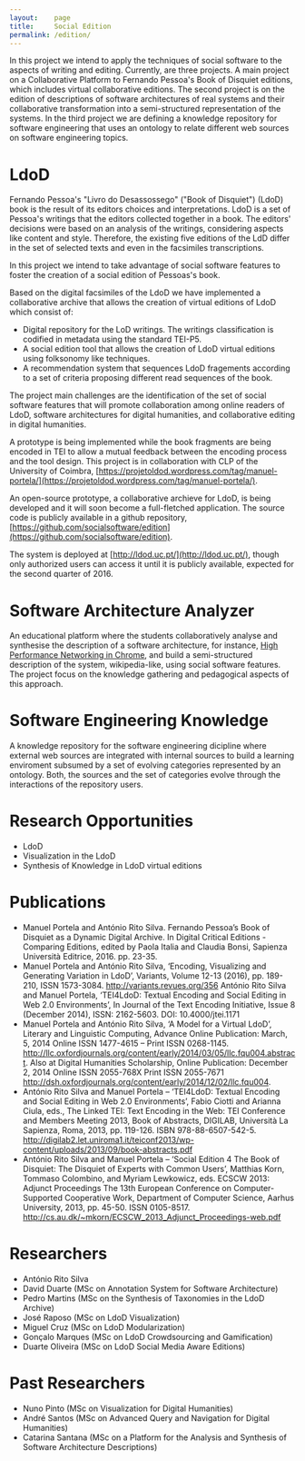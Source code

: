 ```yaml
---
layout:    page
title:     Social Edition
permalink: /edition/
---
```


In this project we intend to apply the techniques of social software to the aspects of writing and editing. Currently, are three projects. A main project on a Collaborative Platform to Fernando Pessoa's Book of Disquiet editions, which includes virtual collaborative editions. The second project is on the edition of descriptions of software architectures of real systems and their collaborative transformation into a semi-structured representation of the systems. In the third project we are defining a knowledge repository for software engineering that uses an ontology to relate different web sources on software engineering topics.

# LdoD

Fernando Pessoa's "Livro do Desassossego" ("Book of Disquiet") (LdoD) book is the result of its editors choices and interpretations. LdoD is a set of Pessoa's writings that the editors collected together in a book. The editors' decisions were based on an analysis of the writings, considering aspects like content and style. Therefore, the existing five editions of the LdD differ in the set of selected texts and even in the facsimiles transcriptions.

In this project we intend to take advantage of social software features to foster the creation of a social edition of Pessoas's book.

Based on the digital facsimiles of the LdoD we have implemented a collaborative archive that allows the creation of virtual editions of LdoD which consist of:

- Digital repository for the LoD writings. The writings classification is codified in metadata using the standard TEI-P5. 
- A social edition tool that allows the creation of LdoD virtual editions using folksonomy like techniques.
- A recommendation system that sequences LdoD fragements according to a set of criteria proposing different read sequences of the book.

The project main challenges are the identification of the set of social software features that will promote collaboration among online readers of LdoD, software architectures for digital humanities, and collaborative editing in digital humanities.

A prototype is being implemented while the book fragments are being encoded in TEI to allow a mutual feedback between the encoding process and the tool design.
This project is in collaboration with CLP of the University of Coimbra, [https://projetoldod.wordpress.com/tag/manuel-portela/](https://projetoldod.wordpress.com/tag/manuel-portela/).

An open-source prototype, a collaborative archieve for LdoD, is being developed and it will soon become a full-fletched application. The source code is publicly available in a github repository, [https://github.com/socialsoftware/edition](https://github.com/socialsoftware/edition).

The system is deployed at [http://ldod.uc.pt/](http://ldod.uc.pt/), though only authorized users can access it until it is publicly available, expected for the second quarter of 2016.

# Software Architecture Analyzer

An educational platform where the students collaboratively analyse and synthesise the description of a software architecture, for instance, [High Performance Networking in Chrome](http://aosabook.org/en/posa/high-performance-networking-in-chrome.html), and build a semi-structured description of the system, wikipedia-like, using social software features. The project focus on the knowledge gathering and pedagogical aspects of this approach.

# Software Engineering Knowledge

A knowledge repository for the software engineering dicipline where external web sources are integrated with internal sources to build a learning enviroment subsumed by a set of evolving categories represented by an ontology. Both, the sources and the set of categories evolve through the interactions of the repository users.

# Research Opportunities

- LdoD
 - Visualization in the LdoD
 - Synthesis of Knowledge in LdoD virtual editions

# Publications

- Manuel Portela and António Rito Silva. Fernando Pessoa’s Book of Disquiet as a Dynamic Digital Archive. In Digital Critical Editions - Comparing Editions, edited by Paola Italia and Claudia Bonsi, Sapienza Università Editrice, 2016. pp. 23-35.
- Manuel Portela and António Rito Silva, ‘Encoding, Visualizing and Generating Variation in LdoD’, Variants, Volume 12-13 (2016), pp. 189-210, ISSN 1573-3084. http://variants.revues.org/356
António Rito Silva and Manuel Portela, ‘TEI4LdoD: Textual Encoding and Social Editing in Web 2.0 Environments’, In Journal of the Text Encoding Initiative, Issue 8 (December 2014), ISSN: 2162-5603. DOI: 10.4000/jtei.1171
- Manuel Portela and António Rito Silva, ‘A Model for a Virtual LdoD’, Literary and Linguistic Computing, Advance Online Publication: March, 5, 2014 Online ISSN 1477-4615 – Print ISSN 0268-1145. http://llc.oxfordjournals.org/content/early/2014/03/05/llc.fqu004.abstract. Also at Digital Humanities Scholarship, Online Publication: December 2, 2014 Online ISSN 2055-768X Print ISSN 2055-7671 http://dsh.oxfordjournals.org/content/early/2014/12/02/llc.fqu004.
- António Rito Silva and Manuel Portela – ‘TEI4LdoD: Textual Encoding and Social Editing in Web 2.0 Environments’, Fabio Ciotti and Arianna Ciula, eds., The Linked TEI: Text Encoding in the Web: TEI Conference and Members Meeting 2013, Book of Abstracts, DIGILAB, Università La Sapienza, Roma, 2013, pp. 119-126. ISBN 978-88-6507-542-5. http://digilab2.let.uniroma1.it/teiconf2013/wp-content/uploads/2013/09/book-abstracts.pdf
- António Rito Silva and Manuel Portela – ‘Social Edition 4 The Book of Disquiet: The Disquiet of Experts with Common Users’, Matthias Korn, Tommaso Colombino, and Myriam Lewkowicz, eds. ECSCW 2013: Adjunct Proceedings The 13th European Conference on Computer-Supported Cooperative Work, Department of Computer Science, Aarhus University, 2013, pp. 45-50. ISSN 0105-8517. http://cs.au.dk/~mkorn/ECSCW_2013_Adjunct_Proceedings-web.pdf

# Researchers

- António Rito Silva
- David Duarte (MSc on Annotation System for Software Architecture)
- Pedro Martins (MSc on the Synthesis of Taxonomies in the LdoD Archive)
- José Raposo (MSc on LdoD Visualization)
- Miguel Cruz (MSc on LdoD Modularization)
- Gonçalo Marques (MSc on LdoD Crowdsourcing and Gamification)
- Duarte Oliveira (MSc on LdoD Social Media Aware Editions)


# Past Researchers

- Nuno Pinto (MSc on Visualization for Digital Humanities)
- André Santos (MSc on Advanced Query and Navigation for Digital Humanities)
- Catarina Santana (MSc on a Platform for the Analysis and Synthesis of Software Architecture Descriptions)

